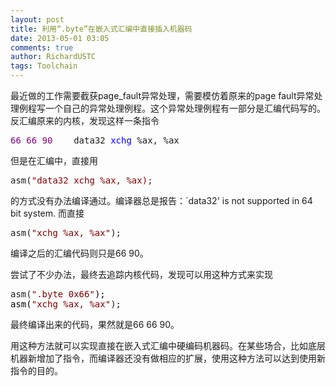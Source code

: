 ```yaml
---
layout: post
title: 利用“.byte”在嵌入式汇编中直接插入机器码
date: 2013-05-01 03:05
comments: true
author: RichardUSTC
tags: Toolchain
---
```

<p>最近做的工作需要截获page_fault异常处理，需要模仿着原来的page fault异常处理例程写一个自己的异常处理例程。这个异常处理例程有一部分是汇编代码写的。反汇编原来的内核，发现这样一条指令</p>
<div class="cnblogs_code">
<pre><span style="color: #800080;">66</span> <span style="color: #800080;">66</span> <span style="color: #800080;">90</span>    data32 <span style="color: #0000ff;">xchg</span> %ax, %ax</pre>
</div>
<p>但是在汇编中，直接用</p>
<div class="cnblogs_code">
<pre>asm(<span style="color: #800000;">"</span><span style="color: #800000;">data32 xchg %ax, %ax);</span></pre>
</div>
<p>的方式没有办法编译通过。编译器总是报告：`data32' is not supported in 64 bit system. 而直接</p>
<div class="cnblogs_code">
<pre>asm(<span style="color: #800000;">"</span><span style="color: #800000;">xchg %ax, %ax</span><span style="color: #800000;">"</span>);</pre>
</div>
<p>编译之后的汇编代码则只是66 90。</p>
<p>尝试了不少办法，最终去追踪内核代码，发现可以用这种方式来实现</p>
<div class="cnblogs_code">
<pre>asm(<span style="color: #800000;">"</span><span style="color: #800000;">.byte 0x66</span><span style="color: #800000;">"</span><span style="color: #000000;">);
asm(</span><span style="color: #800000;">"</span><span style="color: #800000;">xchg %ax, %ax</span><span style="color: #800000;">"</span>);</pre>
</div>
<p>最终编译出来的代码，果然就是66 66 90。</p>
<p>用这种方法就可以实现直接在嵌入式汇编中硬编码机器码。在某些场合，比如底层机器新增加了指令，而编译器还没有做相应的扩展，使用这种方法可以达到使用新指令的目的。</p>